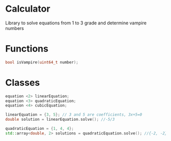 # Calculator
Library to solve equations from 1 to 3 grade and determine vampire numbers
# Functions
```cpp
bool isVampire(uint64_t number);
```
# Classes
```cpp
equation <2> linearEquation;
equation <3> quadraticEquation;
equation <4> cubicEquation;

linearEquation = {3, 5}; // 3 and 5 are coefficients, 3x+5=0
double solution = linearEquation.solve(); //-5/3

quadraticEquation = {1, 4, 4};
std::array<double, 2> solutions = quadraticEquation.solve(); //{-2, -2}
```
